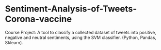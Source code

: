 # Sentiment-Analysis-of-Tweets-Corona-vaccine
Course Project: A tool to classify a collected  dataset of tweets into positive, negative and  neutral sentiments, using the SVM classifier. (Python, Pandas, Sklearn). 
